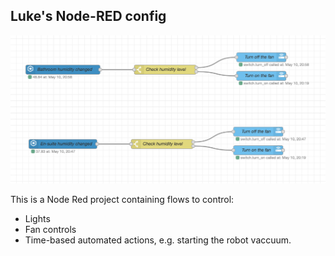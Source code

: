 Luke's Node-RED config
---

![Example](./screenshot.png)

This is a Node Red project containing flows to control:

- Lights
- Fan controls
- Time-based automated actions, e.g. starting the robot vaccuum.

